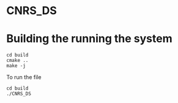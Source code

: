 # CNRS_DS

# Building the running the system

```
cd build
cmake ..
make -j
```

To run the file
```
cd build
./CNRS_DS
```
